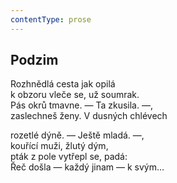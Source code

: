 ```yaml
---
contentType: prose
---
```


## Podzim

Rozhnědlá cesta jak opilá  
k obzoru vleče se, už soumrak.  
Pás okrů tmavne. — Ta zkusila. —,  
zaslechneš ženy. V dusných chlévech

rozetlé dýně. — Ještě mladá. —,  
kouřící muži, žlutý dým,  
pták z pole vytřepl se, padá:  
Řeč došla — každý jinam — k svým…
